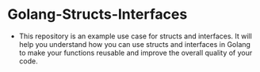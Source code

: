 # Golang-Structs-Interfaces

- This repository is an example use case for structs and interfaces. It will help you understand how you can use structs and interfaces in Golang to make your functions reusable and improve the overall quality of your code.
